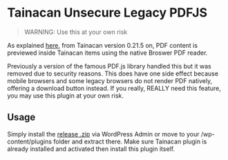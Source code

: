 # Tainacan Unsecure Legacy PDFJS

> WARNING: Use this at your own risk

As explained [here](https://tainacan.discourse.group/t/after-version-0-21-5/2103/2?u=mateus.m.luna), from Tainacan version 0.21.5 on, PDF content is previewed inside Tainacan items using the native Broswer PDF reader.

Previously a version of the famous PDF.js library handled this but it was removed due to security reasons. This does have one side effect because mobile browsers and some legacy browsers do not render PDF natively, offering a download button instead. If you really, REALLY need this feature, you may use this plugin at your own risk.

## Usage
Simply install the [release .zip](https://github.com/tainacan/tainacan-unsecure-legacy-pdfjs/releases/download/v1.0.0/tainacan-unsecure-legacy-pdfjs.zip) via WordPress Admin or move to your /wp-content/plugins folder and extract there. Make sure Tainacan plugin is already installed and activated then install this plugin itself.

